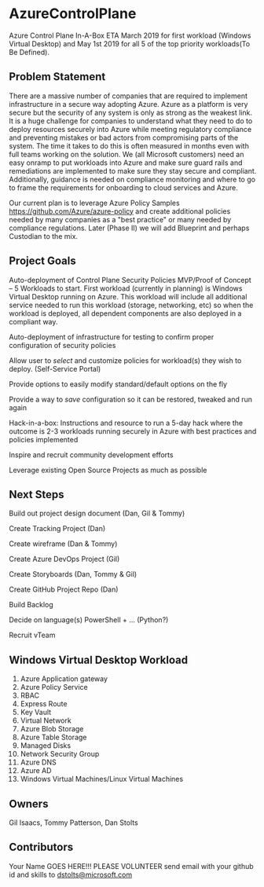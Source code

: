 # AzureControlPlane
Azure Control Plane In-A-Box   ETA March 2019 for first workload (Windows Virtual Desktop) and May 1st 2019 for all 5 of the top priority workloads(To Be Defined).

## Problem Statement
There are a massive number of companies that are required to implement infrastructure in a secure way adopting Azure.  Azure as a platform is very secure but the security of any system is only as strong as the weakest link.  It is a huge challenge for companies to understand what they need to do to deploy resources securely into Azure while meeting regulatory compliance and preventing mistakes or bad actors from compromising parts of the system.  The time it takes to do this is often measured in months even with full teams working on the solution.  We (all Microsoft customers) need an easy onramp to put workloads into Azure and make sure guard rails and remediations are implemented to make sure they stay secure and compliant.  Additionally, guidance is needed on compliance monitoring and where to go to frame the requirements for onboarding to cloud services and Azure. 

Our current plan is to leverage Azure Policy Samples https://github.com/Azure/azure-policy and create additional policies needed by many companies as a "best practice" or many needed by compliance regulations. Later (Phase II) we will add Blueprint and perhaps Custodian to the mix.

## Project Goals
Auto-deployment of Control Plane Security Policies MVP/Proof of Concept – 5 Workloads to start.  First workload (currently in planning) is Windows Virtual Desktop running on Azure.  This workload will include all additional service needed to run this workload (storage, networking, etc) so when the workload is deployed, all dependent components are also deployed in a compliant way.

Auto-deployment of infrastructure for testing to confirm proper configuration of security policies

Allow user to *select* and customize policies for workload(s) they wish to deploy. (Self-Service Portal)

Provide options to easily modify standard/default options on the fly

Provide a way to *save* configuration so it can be restored, tweaked and run again

Hack-in-a-box: Instructions and resource to run a 5-day hack where the outcome is 2-3 workloads running securely in Azure with best practices and policies implemented

Inspire and recruit community development efforts

Leverage existing Open Source Projects as much as possible


## Next Steps
Build out project design document (Dan, Gil & Tommy)

Create Tracking Project (Dan)

Create wireframe (Dan & Tommy)

Create Azure DevOps Project (Gil)

Create Storyboards (Dan, Tommy & Gil)

Create GitHub Project Repo (Dan)

Build Backlog

Decide on language(s)  PowerShell + … (Python?)

Recruit vTeam

## Windows Virtual Desktop Workload 
1.	Azure Application gateway
2.	Azure Policy Service
3.	RBAC
4.	Express Route
5.	Key Vault
6.	Virtual Network
7.	Azure Blob Storage 
8.	Azure Table Storage
9.	Managed Disks
10.	Network Security Group
11.	Azure DNS
12.	Azure AD
13.	Windows Virtual Machines/Linux Virtual Machines


## Owners 
Gil Isaacs, Tommy Patterson, Dan Stolts

## Contributors  
Your Name GOES HERE!!! PLEASE VOLUNTEER  send email with your github id and skills to dstolts@microsoft.com
